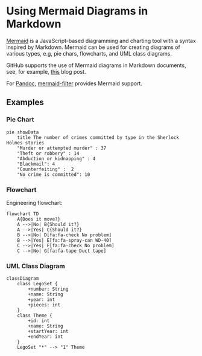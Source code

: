 Using Mermaid Diagrams in Markdown
==================================

[Mermaid](https://mermaid.js.org/) is a JavaScript-based diagramming and charting tool with a syntax inspired by Markdown. Mermaid can be used for creating diagrams of various types, e.g, pie chars, flowcharts, and UML class diagrams.

GitHub supports the use of Mermaid diagrams in Markdown documents, see, for example, [this](https://github.blog/2022-02-14-include-diagrams-markdown-files-mermaid/) blog post.

For [Pandoc](https://github.com/raghur/mermaid-filter), [mermaid-filter](https://github.com/raghur/mermaid-filter) provides Mermaid support.

Examples
--------

### Pie Chart

```mermaid
pie showData
    title The number of crimes committed by type in the Sherlock Holmes stories
    "Murder or attempted murder" : 37
    "Theft or robbery" : 14
    "Abduction or kidnapping" : 4
    "Blackmail": 4
    "Counterfeiting" :  2
    "No crime is committed": 10
```

### Flowchart

Engineering flowchart:

```mermaid
flowchart TD
    A{Does it move?}
    A -->|No| B{Should it?}
    A -->|Yes| C{Should it?}
    B -->|No| D[fa:fa-check No problem]
    B -->|Yes| E[fa:fa-spray-can WD-40]
    C -->|Yes| F[fa:fa-check No problem]
    C -->|No| G[fa:fa-tape Duct tape]
```

### UML Class Diagram

```mermaid
classDiagram
    class LegoSet {
        +number: String
        +name: String
        +year: int
        +pieces: int
    }
    class Theme {
        +id: int
        +name: String
        +startYear: int
        +endYear: int
    }
    LegoSet "*" --> "1" Theme
```
